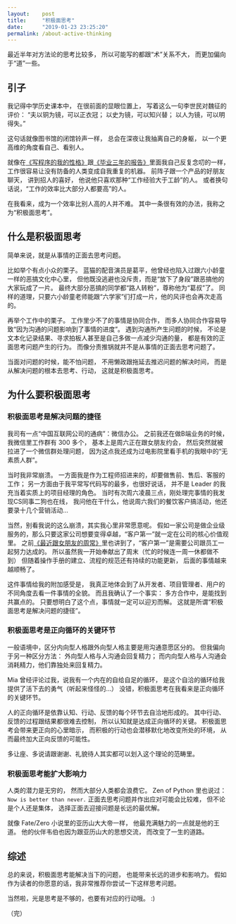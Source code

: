 ```yaml
---
layout:    post
title:     "积极面思考"
date:      "2019-01-23 23:25:20"
permalink: /about-active-thinking
---
```


最近半年对方法论的思考比较多，
所以可能写的都跟“术”关系不大，
而更加偏向于“道”一些。

<!--MORE-->

## 引子

我记得中学历史课本中，
在很前面的显眼位置上，
写着这么一句李世民对魏征的评价：
“夫以铜为镜，可以正衣冠；
以史为镜，可以知兴替；
以人为镜，可以明得失。”

这句话就像图书馆的闭馆铃声一样，
总会在深夜让我抽离自己的身躯，
以一个更高维的角度看自己、看别人。

就像在[《写程序的我的性格》][habits]跟[《毕业三年的报告》][adult]里面我自己反复念叨的一样，
工作很容易让没有防备的人类变成自我重复的机器。
前阵子跟一个产品的好朋友聊天，
讲到招人的喜好，
他说他只喜欢那种“工作经验大于工龄”的人。
或者换句话说，“工作的效率比大部分人都要高”的人。

在我看来，成为一个效率比别人高的人并不难。
其中一条很有效的办法，我称之为“积极面思考”。


## 什么是积极面思考

简单来说，就是从事情的正面去思考问题。

比如举个有点小众的栗子。
蓝猫的配音演员是葛平，他曾经也陷入过跟六小龄童一样的恶搞文化中心里，
但他既没逃避也没斥责，而是“放下了身段”跟恶搞他的大家玩成了一片。
最终大部分恶搞的同学都“路人转粉”，尊称他为“葛叔”了。
同样的道理，只要六小龄童老师能跟“六学家”们打成一片，他的风评也会再次走高的。

再举个工作中的栗子。
工作里少不了的事情是协同合作，
而多人协同合作容易导致“因为沟通的问题影响到了事情的进度”。
遇到沟通所产生问题的时候，
不论是文本化记录结果、寻求拍板人甚至是自己多做一点减少沟通的量，
都是有效的正面思考问题产生的行为。
而像分责推锅就并不是从事情的正面去思考问题了。

当面对问题的时候，能不怕问题，
不用懒政跟拖延去推迟问题的解决时间，
而是从解决问题的根本去思考、行动，
这就是积极面思考。


## 为什么要积极面思考

### 积极面思考是解决问题的捷径

我司有一点“中国互联网公司的通病”：微信办公。
之前我还在做B端业务的时候，
我微信里工作群有 300 多个，
基本上是周六正在跟女朋友约会，
然后突然就被拉进了一个微信群处理问题，
因为这点我还成为过电影院里看手机的我眼中的“无素质人群”。

当时我非常崩溃。
一方面我是作为工程师招进来的，却要做售前、售后、客服的工作；
另一方面由于我平常写代码写的最多，也很好说话，
并不是 Leader 的我充当着实质上的项目经理的角色。
当时有次周六凌晨三点，刚处理完事情的我发现CS同事二狗也在线，
我问他在干什么，他说周六我们的餐饮客户搞活动，他还要录十几个营销活动…

当然，别看我说的这么崩溃，其实我心里非常愿意呢。
假如一家公司是做企业级服务的，那么只要这家公司想要变得卓越，“客户第一”就一定在公司的核心价值观里。
之前[《最近跟女朋友的周常》][wander]里也讲到了，“客户第一”是需要公司跟员工一起努力达成的。
所以虽然我一开始奉献出了周末（忙的时候连一周一休都做不到）
但随着操作手册的建立、流程的规范还有持续的功能更新，
后面的事情越来越顺畅了。

这件事情给我的附加感受是，
我真正地体会到了从开发者、项目管理者、用户的不同角度去看一件事情的全貌。
而且我确认了一个事实：
多方合作中，是能找到共赢点的。
只要想明白了这个点，事情就一定可以迎刃而解。
这就是所谓“积极面思考是解决问题的捷径”。


### 积极面思考是正向循环的关键环节

一般语境中，区分内向型人格跟外向型人格主要是用沟通意愿区分的。
但我偏向于另一种区分方法：
外向型人格与人沟通会回复精力；
而内向型人格与人沟通会消耗精力，他们靠独处来回复精力。

Mia 曾经评论过我，说我有一个内在的自给自足的循环，
是这个自洽的循环给我提供了活下去的勇气（听起来怪怪的...）
没错，积极面思考在我看来是正向循环的关键环节。

人的正向循环是依靠认知、行动、反馈的每个环节去自洽地形成的。
其中行动、反馈的过程跟结果都很难去控制，
所以认知就是达成正向循环的关键。
积极面思考会带来更正向的心里暗示，
而积极的行动也会潜移默化地改变所处的环境，
从而最终加大正向反馈的可能性。

多让座、多说请跟谢谢、礼貌待人其实都可以划入这个理论的范畴里。


### 积极面思考能扩大影响力

人类的潜力是无穷的，
然而大部分人类都会浪费它。
Zen of Python 里也说过：`Now is better than never.`
正面去思考问题并作出应对可能会比较难，
但不论是个人还是集体，
选择正面去迎接问题是长远的最优解。

就像 Fate/Zero 小说里的亚历山大大帝一样，
他最充满魅力的一点就是他的王道。
他的伙伴韦伯也因为跟亚历山大的思想交流，
而改变了一生的道路。


## 综述

总的来说，积极面思考能解决当下的问题，
也能带来长远的进步和影响力。
假如作为读者的你愿意的话，我非常推荐你尝试一下这样思考问题。

当然啦，光是思考是不够的，也要有对应的行动哦。 :)

（完）

[habits]: /my-programmer-habits
[adult]: /adult-life
[wander]: /weekly-wander
